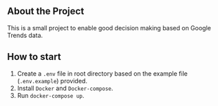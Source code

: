 ## About the Project

This is a small project to enable good decision making based on Google Trends data.

## How to start

1. Create a `.env` file in root directory based on the example file (`.env.example`) provided.
2. Install `Docker` and `Docker-compose`.
3. Run `docker-compose up`.
